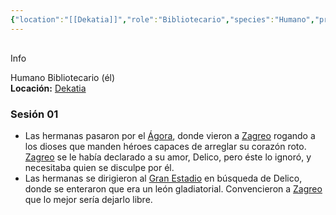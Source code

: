 ```yaml
---
{"location":"[[Dekatia]]","role":"Bibliotecario","species":"Humano","pronouns":"él","reference":"Lakan (Apothecary Diaries)","description":"Humano Bibliotecario (él)","statblock":"[[Plebeyo]]","patron":"","type":"Personas","dg-publish":true,"dg-publish-dm":true,"permalink":"/personas/zagreo/","dgPassFrontmatter":true}
---
```


<p><span><div data-callout-metadata="" data-callout-fold="" data-callout="info" class="callout node-insert-event"><div class="callout-title" dir="auto"><div class="callout-icon"><svg width="16" height="16"></svg></div><div class="callout-title-inner">Info</div></div><div class="callout-content">
<p dir="auto">Humano Bibliotecario (él)<br>
<strong>Locación:</strong> <a data-tooltip-position="top" aria-label="Lugares/Dekatia.md" data-href="Lugares/Dekatia.md" href="Lugares/Dekatia.md" class="internal-link" target="_blank" rel="noopener nofollow">Dekatia</a></p>
</div></div></span></p><h3><span>Sesión 01</span></h3><p><ul class="dataview dataview-ul dataview-result-list-root-ul"><li class="dataview-result-list-li"><span>Las hermanas pasaron por el <a data-tooltip-position="top" aria-label="Lugares/Ágora" data-href="Lugares/Ágora" href="Lugares/Ágora" class="internal-link" target="_blank" rel="noopener nofollow">Ágora</a>, donde vieron a <a data-tooltip-position="top" aria-label="Personas/Zagreo" data-href="Personas/Zagreo" href="Personas/Zagreo" class="internal-link" target="_blank" rel="noopener nofollow">Zagreo</a> rogando a los dioses que manden héroes capaces de arreglar su corazón roto. <a data-tooltip-position="top" aria-label="Personas/Zagreo" data-href="Personas/Zagreo" href="Personas/Zagreo" class="internal-link" target="_blank" rel="noopener nofollow">Zagreo</a> se le había declarado a su amor, Delico, pero éste lo ignoró, y necesitaba quien se disculpe por él.</span></li><li class="dataview-result-list-li"><span>Las hermanas se dirigieron al <a data-tooltip-position="top" aria-label="Lugares/Gran Estadio" data-href="Lugares/Gran Estadio" href="Lugares/Gran Estadio" class="internal-link" target="_blank" rel="noopener nofollow">Gran Estadio</a> en búsqueda de Delico, donde se enteraron que era un león gladiatorial. Convencieron a <a data-tooltip-position="top" aria-label="Personas/Zagreo" data-href="Personas/Zagreo" href="Personas/Zagreo" class="internal-link" target="_blank" rel="noopener nofollow">Zagreo</a> que lo mejor sería dejarlo libre.</span></li></ul></p>